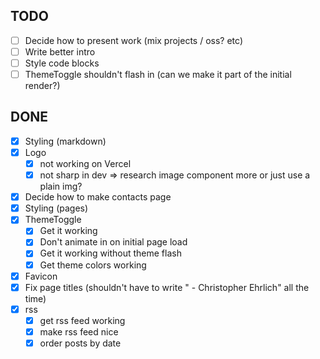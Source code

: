 ## TODO

- [ ] Decide how to present work (mix projects / oss? etc)
- [ ] Write better intro
- [ ] Style code blocks
- [ ] ThemeToggle shouldn't flash in (can we make it part of the initial render?)

## DONE

- [x] Styling (markdown)
- [x] Logo
  - [x] not working on Vercel
  - [x] not sharp in dev => research image component more or just use a plain img?
- [x] Decide how to make contacts page
- [x] Styling (pages)
- [x] ThemeToggle
  - [x] Get it working
  - [x] Don't animate in on initial page load
  - [x] Get it working without theme flash
  - [x] Get theme colors working
- [x] Favicon
- [x] Fix page titles (shouldn't have to write " - Christopher Ehrlich" all the time)
- [x] rss
  - [x] get rss feed working
  - [x] make rss feed nice
  - [x] order posts by date
